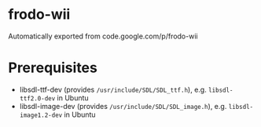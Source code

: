 # frodo-wii
Automatically exported from code.google.com/p/frodo-wii

# Prerequisites

* libsdl-ttf-dev (provides `/usr/include/SDL/SDL_ttf.h`), e.g. `libsdl-ttf2.0-dev` in Ubuntu
* libsdl-image-dev (provides `/usr/include/SDL/SDL_image.h`), e.g. `libsdl-image1.2-dev` in Ubuntu
